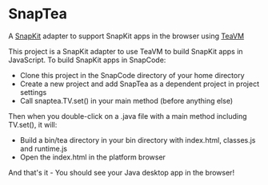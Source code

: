 # SnapTea
A [SnapKit](https://github.com/reportmill/SnapKit) adapter to support SnapKit apps in the browser
using [TeaVM](http://teavm.org)

This project is a SnapKit adapter to use TeaVM to build SnapKit apps in JavaScript. To build SnapKit apps in SnapCode:

  - Clone this project in the SnapCode directory of your home directory
  - Create a new project and add SnapTea as a dependent project in project settings
  - Call snaptea.TV.set() in your main method (before anything else)
  
Then when you double-click on a .java file with a main method including TV.set(), it will:

  - Build a bin/tea directory in your bin directory with index.html, classes.js and runtime.js
  - Open the index.html in the platform browser
  
And that's it - You should see your Java desktop app in the browser!
